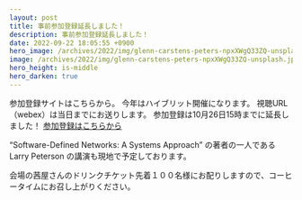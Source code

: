 ```yaml
---
layout: post
title: 事前参加登録延長しました！
description: 事前参加登録延長しました！
date: 2022-09-22 18:05:55 +0900
hero_image: /archives/2022/img/glenn-carstens-peters-npxXWgQ33ZQ-unsplash.jpg
image: /archives/2022/img/glenn-carstens-peters-npxXWgQ33ZQ-unsplash.jpg
hero_height: is-middle
hero_darken: true
---
```

参加登録サイトはこちらから。
今年はハイブリット開催になります。
視聴URL（webex）は当日までにお送りします。
参加登録は10月26日15時までに延長しました！
[参加登録はこちらから](https://onic2022.peatix.com/)

“Software-Defined Networks: A Systems Approach” の著者の一人である Larry Peterson の講演も現地で予定しております。

会場の茜屋さんのドリンクチケット先着１００名様にお配りしますので、コーヒータイムにお召し上がりください。